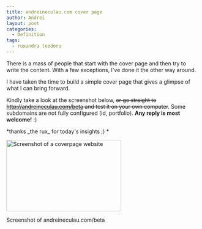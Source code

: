 ```yaml
---
title: andreineculau.com cover page
author: Andrei
layout: post
categories:
  - Definition
tags:
  - ruxandra teodoru
---
```

There is a mass of people that start with the cover page and then try to write the content. With a few exceptions, I've done it the other way around.

I have taken the time to build a simple cover page that gives a glimpse of what I can bring forward.

Kindly take a look at the screenshot below, <del datetime="2009-09-05T15:40:02+00:00">or go straight to <a href="http://andreineculau.com/beta">http://andreineculau.com/beta</a> and test it on your own computer</del>. Some subdomains are not fully configured (id, portfolio). **Any reply is most welcome!** :)

\*thanks \_the rux\_ for today's insights ;) \*

<div id="attachment_844" class="wp-caption aligncenter" style="width: 310px">
  <a href="http://blog.andreineculau.com/wp-content/uploads/2009/07/Clip.jpg"><img class="size-medium wp-image-844" title="Screenshot of andreineculau.com/beta" src="http://blog.andreineculau.com/wp-content/uploads/2009/07/Clip-300x187.jpg" alt="Screenshot of a coverpage website" width="300" height="187" /></a><p class="wp-caption-text">
    Screenshot of andreineculau.com/beta
  </p>
</div>

<p style="text-align: center;">